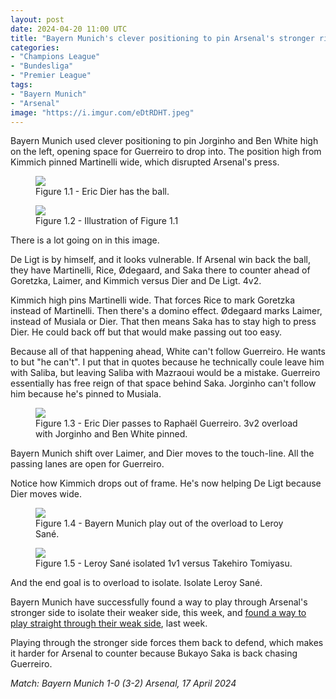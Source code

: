 ```yaml
---
layout: post
date: 2024-04-20 11:00 UTC
title: "Bayern Munich's clever positioning to pin Arsenal's stronger right side"
categories:
- "Champions League"
- "Bundesliga"
- "Premier League"
tags:
- "Bayern Munich"
- "Arsenal"
image: "https://i.imgur.com/eDtRDHT.jpeg"
---
```


Bayern Munich used clever positioning to pin Jorginho and Ben White high on the left, opening space for Guerreiro to drop into. The position high from Kimmich pinned Martinelli wide, which disrupted Arsenal's press. 

<!---more--->

<figure>
    <img src="https://i.imgur.com/eDtRDHT.jpeg">
    <figcaption>Figure 1.1 - Eric Dier has the ball.</figcaption>
</figure> 

<figure>
    <img src="https://i.imgur.com/8jqwC9D.jpeg">
    <figcaption>Figure 1.2 - Illustration of Figure 1.1</figcaption>
</figure> 

There is a lot going on in this image. 

De Ligt is by himself, and it looks vulnerable. If Arsenal win back the ball, they have Martinelli, Rice, Ødegaard, and Saka there to counter ahead of Goretzka, Laimer, and Kimmich versus Dier and De Ligt. 4v2.

Kimmich high pins Martinelli wide. That forces Rice to mark Goretzka instead of Martinelli. Then there's a domino effect. Ødegaard marks Laimer, instead of Musiala or Dier. That then means Saka has to stay high to press Dier. He could back off but that would make passing out too easy.

Because all of that happening ahead, White can't follow Guerreiro. He wants to but "he can't". I put that in quotes because he technically coule leave him with Saliba, but leaving Saliba with Mazraoui would be a mistake. Guerreiro essentially has free reign of that space behind Saka. Jorginho can't follow him because he's pinned to Musiala.  



<figure>
    <img src="https://i.imgur.com/u8MWo11.jpeg">
    <figcaption>Figure 1.3 - Eric Dier passes to Raphaël Guerreiro. 3v2 overload with Jorginho and Ben White pinned.</figcaption>
</figure> 

Bayern Munich shift over Laimer, and Dier moves to the touch-line. All the passing lanes are open for Guerreiro.

Notice how Kimmich drops out of frame. He's now helping De Ligt because Dier moves wide.  

<figure>
    <img src="https://i.imgur.com/0xIOWh3.jpeg">
    <figcaption>Figure 1.4 - Bayern Munich play out of the overload to Leroy Sané.</figcaption>
</figure> 

<figure>
    <img src="https://i.imgur.com/iAhdezi.jpeg">
    <figcaption>Figure 1.5 - Leroy Sané isolated 1v1 versus Takehiro Tomiyasu.</figcaption>
</figure> 

And the end goal is to overload to isolate. Isolate Leroy Sané. 

Bayern Munich have successfully found a way to play through Arsenal's stronger side to isolate their weaker side, this week, and [found a way to play straight through their weak side](https://tacticsjournal.com/2024/04/11/gabriel-pinned-to-kane-isolates-arsenals-left-side/), last week. 

Playing through the stronger side forces them back to defend, which makes it harder for Arsenal to counter because Bukayo Saka is back chasing Guerreiro.

*Match: Bayern Munich 1-0 (3-2) Arsenal, 17 April 2024*